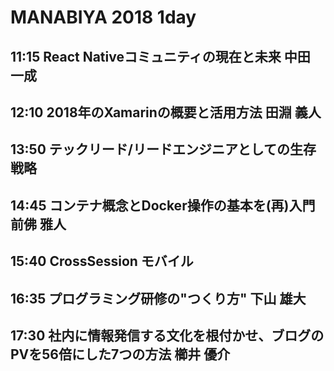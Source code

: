 # MANABIYA 2018 1day

## 11:15 React Nativeコミュニティの現在と未来 中田 一成

## 12:10 2018年のXamarinの概要と活用方法 田淵 義人

## 13:50 テックリード/リードエンジニアとしての生存戦略

## 14:45 コンテナ概念とDocker操作の基本を(再)入門 前佛 雅人

## 15:40 CrossSession モバイル

## 16:35 プログラミング研修の"つくり方" 下山 雄大

## 17:30 社内に情報発信する文化を根付かせ、ブログのPVを56倍にした7つの方法 櫛井 優介

